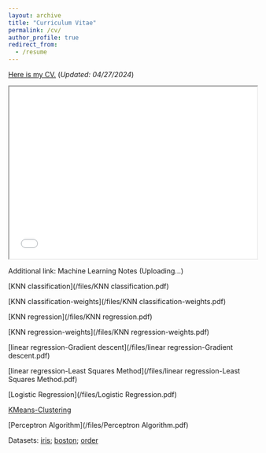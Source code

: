 ```yaml
---
layout: archive
title: "Curriculum Vitae"
permalink: /cv/
author_profile: true
redirect_from:
  - /resume
---
```

[Here is my CV.](/files/resume12.pdf)  (*Updated: 04/27/2024*)<br />


<iframe src="/files/resume12.pdf" width="100%" height="350px">
  <p>Sorry, your browser doesn't support embedded PDFs. You can <a href="resume12.pdf">download the PDF file</a> instead.</p>
</iframe>

Additional link: Machine Learning Notes (Uploading...)

[KNN classification](/files/KNN classification.pdf)

[KNN classification-weights](/files/KNN classification-weights.pdf)

[KNN regression](/files/KNN regression.pdf)

[KNN regression-weights](/files/KNN regression-weights.pdf)

[linear regression-Gradient descent](/files/linear regression-Gradient descent.pdf)

[linear regression-Least Squares Method](/files/linear regression-Least Squares Method.pdf)

[Logistic Regression](/files/Logistic Regression.pdf)

[KMeans-Clustering](/files/KMeans-Clustering.pdf)

[Perceptron Algorithm](/files/Perceptron Algorithm.pdf)

Datasets: [iris](/files/iris.pdf); [boston](/files/boston.pdf); [order](/files/order.pdf)



